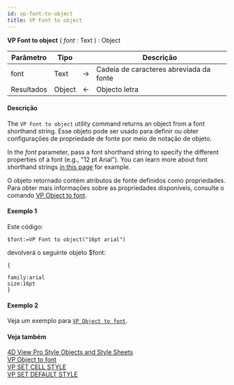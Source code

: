 ```yaml
---
id: vp-font-to-object
title: VP Font to object
---
```


<!-- REF #_method_.VP Font to object.Syntax -->

**VP Font to object** (  *font* : Text ) : Object<!-- END REF -->

<!-- REF #_method_.VP Font to object.Params -->

| Parâmetro  | Tipo   |                             | Descrição                               |
| ---------- | ------ | --------------------------- | --------------------------------------- |
| font       | Text   | ->                          | Cadeia de caracteres abreviada da fonte |
| Resultados | Object | <- | Objecto letra                           |

<!-- END REF -->

#### Descrição

The `VP Font to object` utility command <!-- REF #_method_.VP Font to object.Summary -->returns an object from a font shorthand string<!-- END REF -->. Esse objeto pode ser usado para definir ou obter configurações de propriedade de fonte por meio de notação de objeto.

In the *font* parameter, pass a font shorthand string to specify the different properties of a font (e.g., "12 pt Arial"). You can learn more about font shorthand strings [in this page](https://www.w3schools.com/cssref/pr_font_font.asp) for example.

O objeto retornado contém atributos de fonte definidos como propriedades. Para obter mais informações sobre as propriedades disponíveis, consulte o comando [VP Object to font](vp-object-to-font.md).

#### Exemplo 1

Este código:

```4d
$font:=VP Font to object("16pt arial")
```

devolverá o seguinte objeto $font:

```4d
{

family:arial
size:16pt
}
```

#### Exemplo 2

Veja um exemplo para [`VP Object to font`](vp-object-to-font.md).

#### Veja também

[4D View Pro Style Objects and Style Sheets](../configuring.md#style-objects--style-sheets)<br/>
[VP Object to font](vp-object-to-font.md)<br/>
[VP SET CELL STYLE](vp-set-cell-style.md)<br/>
[VP SET DEFAULT STYLE](vp-set-default-style.md)
